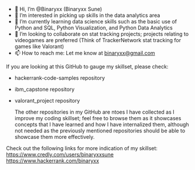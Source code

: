 - 👋 Hi, I’m @Binaryxx (Binaryxx Sune)
- 👀 I’m interested in picking up skills in the data analytics area
- 🌱 I’m currently learning data science skills such as the basic use of Python and SQL, Python Visualization, and Python Data Analytics
- 💞️ I’m looking to collaborate on stat tracking projects; projects relating to videogames are preferred (Think of TrackerNetwork stat tracking for games like Valorant)
- 📫 How to reach me: Let me know at binaryxx@gmail.com

If you are looking at this GitHub to gauge my skillset, please check: 
 * hackerrank-code-samples repository
 * ibm_capstone repository
 * valorant_project repository

    The other repositories in my GitHub are ntoes I have collected as I improve my coding skillset; feel free to browse them as it showcases concepts that I have learned and how I have internalized them, although not needed as the previously mentioned repositories should be able to showcase them more effectively.
    
Check out the following links for more indication of my skillset:  
https://www.credly.com/users/binaryxxsune
https://www.hackerrank.com/binaryxx

<!---
Binaryxx/Binaryxx is a ✨ special ✨ repository because its `README.md` (this file) appears on your GitHub profile.
You can click the Preview link to take a look at your changes.
--->
